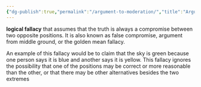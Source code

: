 ```yaml
---
{"dg-publish":true,"permalink":"/argument-to-moderation/","title":"Argument to Moderation","tags":["philosophy","fallacy","social"],"created":"2023-04-18","updated":""}
---
```



**logical fallacy** that assumes that the truth is always a compromise between two opposite positions. It is also known as false compromise, argument from middle ground, or the golden mean fallacy. 

An example of this fallacy would be to claim that the sky is green because one person says it is blue and another says it is yellow. This fallacy ignores the possibility that one of the positions may be correct or more reasonable than the other, or that there may be other alternatives besides the two extremes

